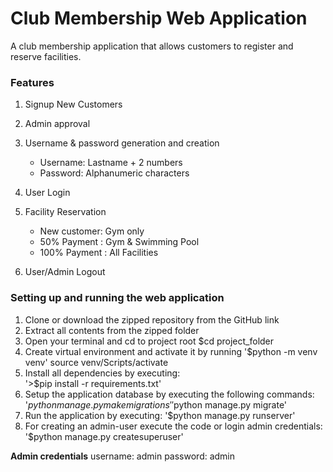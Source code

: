 # Club Membership Web Application

A club membership application that allows customers to register and reserve facilities. 


### Features

1. Signup New Customers
2. Admin approval
3. Username & password generation and creation
   - Username: Lastname + 2 numbers
   - Password: Alphanumeric characters

4. User Login
5. Facility Reservation
   - New customer: Gym only
   - 50% Payment : Gym & Swimming Pool
   - 100% Payment : All Facilities
6. User/Admin Logout

### Setting up and running the web application

1.	Clone or download the zipped repository from the GitHub link
2.	Extract all contents from the zipped folder
3.	Open your terminal and cd to project root $cd project_folder
4.	Create virtual environment and activate it by running
   	'$python -m venv venv'
source venv/Scripts/activate
5.	Install all dependencies by executing:  
'>$pip install -r requirements.txt'
6.	Setup the application database by executing the following commands:
'$python manage.py makemigrations'
'$python manage.py migrate'
9.	Run the application by executing: 
'$python manage.py runserver'
10.	For creating an admin-user execute the code or login admin credentials: 
'$python manage.py createsuperuser'

**Admin credentials**
username: admin
password: admin 

